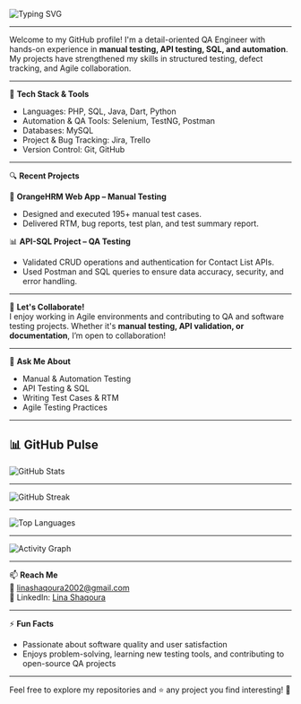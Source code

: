 
![Typing SVG](https://readme-typing-svg.demolab.com?size=25&duration=4000&pause=500&color=FF69B4&center=true&vCenter=true&width=700&lines=Hi+there%2C+I'm+Lina+Shaqoura!;QA+Engineer+%E2%80%A2+Manual+%26+Automation+Testing;From+testing+to+assurance%2C+one+bug+at+a+time.)

<hr>

Welcome to my GitHub profile! I'm a detail-oriented QA Engineer with hands-on experience in **manual testing, API testing, SQL, and automation**. My projects have strengthened my skills in structured testing, defect tracking, and Agile collaboration.

<hr>

🔧 **Tech Stack & Tools**

- Languages: PHP, SQL, Java, Dart, Python  
- Automation & QA Tools: Selenium, TestNG, Postman  
- Databases: MySQL  
- Project & Bug Tracking: Jira, Trello  
- Version Control: Git, GitHub  

<hr>

🔍 **Recent Projects**

💼 **OrangeHRM Web App – Manual Testing**  
- Designed and executed 195+ manual test cases.  
- Delivered RTM, bug reports, test plan, and test summary report.  

📊 **API-SQL Project – QA Testing**  
- Validated CRUD operations and authentication for Contact List APIs.  
- Used Postman and SQL queries to ensure data accuracy, security, and error handling.  

<hr>

🤝 **Let's Collaborate!**  
I enjoy working in Agile environments and contributing to QA and software testing projects. Whether it's **manual testing, API validation, or documentation**, I’m open to collaboration!  

<hr>

💬 **Ask Me About**  
- Manual & Automation Testing  
- API Testing & SQL  
- Writing Test Cases & RTM  
- Agile Testing Practices  

<hr>

## 📊 GitHub Pulse  

<!-- GitHub Stats -->
![GitHub Stats](https://github-readme-stats.vercel.app/api?username=Linashaqoura612&show_icons=true&include_all_commits=true&theme=radical&hide_border=true)

<hr>

<!-- Streak Stats -->
![GitHub Streak](https://streak-stats.demolab.com?user=Linashaqoura612&theme=radical&hide_border=true)

<hr>

<!-- Top Languages -->
![Top Languages](https://github-readme-stats.vercel.app/api/top-langs/?username=Linashaqoura612&layout=compact&langs_count=8&theme=radical&hide_border=true)

<hr>

<!-- Activity Graph -->
![Activity Graph](https://github-readme-activity-graph.vercel.app/graph?username=Linashaqoura612&theme=radical&hide_border=true)

<hr>

📫 **Reach Me**  
📧 linashaqoura2002@gmail.com  
🔗 LinkedIn: [Lina Shaqoura](https://www.linkedin.com/in/lina-shaqoura-5bb91a292/)  

<hr>

⚡ **Fun Facts**  
- Passionate about software quality and user satisfaction  
- Enjoys problem-solving, learning new testing tools, and contributing to open-source QA projects  

<hr>

Feel free to explore my repositories and ⭐ any project you find interesting! 🚀
